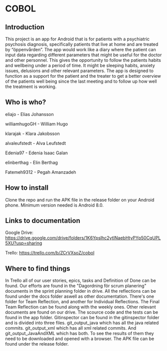 # COBOL
## Introduction
This project is an app for Android that is for patients with a psychiatric psychosis diagnosis, specifically patients that live at home and are treated by “öppenvården”. The app would work like a diary where the patient can input data regarding different parameters that might be useful for the doctor and other personnel. This gives the opportunity to follow the patients habits and wellbeing under a period of  time. It might be sleeping habits, anxiety issues, delusions and other relevant parameters. The app is designed to function as a support for the patient and the treater to get a better overview of the patients well being since the last meeting and to follow up how well the treatment is working. 
## Who is who?

eliajo - Elias Johansson  

williamhugoGH - William Hugo

klarajak - Klara Jakobsson

alvaleufstedt - Alva Leufstedt

Edenia97 - Edenia Isaac Galan

elinberthag - Elin Berthag

Fatemeh9312 - Pegah Amanzadeh

## How to install
Clone the repo and run the APK file in the release folder on your Android phone. Minimum version needed is Android 8.0.

## Links to documentation
Google Drive: https://drive.google.com/drive/folders/1K6YpsIhc2ytINaebHtyPYp50CqUPL5XU?usp=sharing

Trello: https://trello.com/b/ZCrVXsoZ/cobol

## Where to find things
In Trello all of our user stories, epics, tasks and Definition of Done can be found. Our efforts are found in the "Dagordning för scrum planering" documents in the sprint planning folder in drive. All the reflections can be found under the docs folder aswell as other documentation. There's one folder for Team Reflection, and another for Individual Reflections. The Final Team Reflection can be found along with the weekly ones. Other relevant documents are found on our drive. The scource code and the tests can be found in the app folder. Gitinspector can be found in the gitinspector folder and is divided into three files. git_output_java which has all the java related commits. git_output_xml which has all xml related commits. And git_output_JavaAndXML which has both. To see the results of them they need to be downloaded and opened with a browser. The APK file can be found under the release folder.
